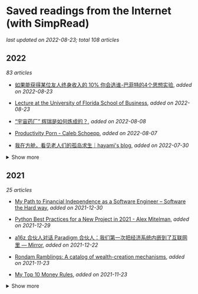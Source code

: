# Saved readings from the Internet (with SimpRead)

_last updated on 2022-08-23; total 108 articles_

## 2022

_83 articles_

- [如果能获得某位友人终身收入的 10% 你会选谁-巴菲特的4个思想实验](./Saved_Reading/如果能获得某位友人终身收入的%2010%%20你会选谁-巴菲特的4个思想实验.md), _added on 2022-08-23_

- [Lecture at the University of Florida School of Business](./Saved_Reading/Lecture%20at%20the%20University%20of%20Florida%20School%20of%20Business.pdf), _added on 2022-08-23_

- [“宇宙药厂” 辉瑞是如何炼成的？](./Saved_Reading/“宇宙药厂”%20辉瑞是如何炼成的？.md), _added on 2022-08-08_

- [Productivity Porn - Caleb Schoepp](./Saved_Reading/Productivity%20Porn%20-%20Caleb%20Schoepp.md), _added on 2022-08-07_

- [我在方舱，看见老人们的孤岛求生｜hayami's blog](./Saved_Reading/我在方舱，看见老人们的孤岛求生｜hayami's%20blog.pdf), _added on 2022-07-30_

<details><summary>Show more</summary>

- [李承鹏：记一段正能量科学幻想和终将告别的春天 - 议报](./Saved_Reading/李承鹏：记一段正能量科学幻想和终将告别的春天%20-%20议报.pdf), _added on 2022-07-30_

- [刘亚洲：金门战役检讨-中美印象](./Saved_Reading/刘亚洲：金门战役检讨-中美印象.pdf), _added on 2022-07-30_

- [How to Calm the Anxious Brain](./Saved_Reading/How%20to%20Calm%20the%20Anxious%20Brain.md), _added on 2022-07-16_

- [A recipe recommendation system](./Saved_Reading/A%20recipe%20recommendation%20system.md), _added on 2022-07-16_

- [Life Is Not Short | DKB Show](./Saved_Reading/Life%20Is%20Not%20Short%20|%20DKB%20Show.md), _added on 2022-07-05_

- [我的大学](./Saved_Reading/我的大学.md), _added on 2022-07-02_

- [My free-software photography workflow](./Saved_Reading/My%20free-software%20photography%20workflow.md), _added on 2022-07-01_

- [我在南大的七年](./Saved_Reading/我在南大的七年.md), _added on 2022-06-29_

- [ 如何（不）认识自己](./Saved_Reading/%20如何（不）认识自己.md), _added on 2022-06-29_

- [Deploying your Dash App to Heroku — THE MAGICAL GUIDE | Towards Data Science](./Saved_Reading/Deploying%20your%20Dash%20App%20to%20Heroku — THE%20MAGICAL%20GUIDE%20|%20Towards%20Data%20Science.md), _added on 2022-06-26_

- [How to deploy a simple Python app using nothing but Github and Heroku | by Austin Lasseter | Medium](./Saved_Reading/How%20to%20deploy%20a%20simple%20Python%20app%20using%20nothing%20but%20Github%20and%20Heroku%20|%20by%20Austin%20Lasseter%20|%20Medium.md), _added on 2022-06-26_

- [8 surprising ways how to use Jupyter Notebook | MLJAR](./Saved_Reading/8%20surprising%20ways%20how%20to%20use%20Jupyter%20Notebook%20|%20MLJAR.md), _added on 2022-06-16_

- [Why I Switched to SuperMemo After Using Anki for 5 Years, With Over 50k Cards and 420k Total Reviews - Master How To Learn](./Saved_Reading/Why%20I%20Switched%20to%20SuperMemo%20After%20Using%20Anki%20for%205%20Years,%20With%20Over%2050k%20Cards%20and%20420k%20Total%20Reviews%20-%20Master%20How%20To%20Learn.md), _added on 2022-06-16_

- [在成都街头遇见何伟](./Saved_Reading/在成都街头遇见何伟.md), _added on 2022-05-25_

- [张益唐 天才的野心](./Saved_Reading/张益唐%20天才的野心.md), _added on 2022-05-25_

- [生物分析专栏 | 眼科用药的药代动力学和生物分析](./Saved_Reading/生物分析专栏%20|%20眼科用药的药代动力学和生物分析.md), _added on 2022-05-24_

- [Advanced exploratory data analysis (EDA) with Python | by Michael Notter | EPFL Extension School | Medium](./Saved_Reading/Advanced%20exploratory%20data%20analysis%20(EDA)%20with%20Python%20|%20by%20Michael%20Notter%20|%20EPFL%20Extension%20School%20|%20Medium.md), _added on 2022-05-23_

- [A Personal Digital Reset](./Saved_Reading/A%20Personal%20Digital%20Reset.md), _added on 2022-05-18_

- [投资成功，是我们变成一个更好的人之后自然的结果](./Saved_Reading/投资成功，是我们变成一个更好的人之后自然的结果.pdf), _added on 2022-05-17_

- [The Many Worlds of Enough](./Saved_Reading/The%20Many%20Worlds%20of%20Enough.md), _added on 2022-05-17_

- [从 SEC 申报文件看推特收购案的细节 - Neverland](./Saved_Reading/从%20SEC%20申报文件看推特收购案的细节%20-%20Neverland.md), _added on 2022-05-16_

- [Money Is the Megaphone of Identity](./Saved_Reading/Money%20Is%20the%20Megaphone%20of%20Identity.md), _added on 2022-05-16_

- [A Teacher in China Learns the Limits of Free Expression | The New Yorker](./Saved_Reading/A%20Teacher%20in%20China%20Learns%20the%20Limits%20of%20Free%20Expression%20|%20The%20New%20Yorker.pdf), _added on 2022-05-15_

- [The Painfully Shy Developer's Guide to Networking for a Better Job (Without Being Creepy)](./Saved_Reading/The%20Painfully%20Shy%20Developer's%20Guide%20to%20Networking%20for%20a%20Better%20Job%20(Without%20Being%20Creepy).md), _added on 2022-05-14_

- [Cable’s Last Laugh – Stratechery by Ben Thompson](./Saved_Reading/Cable’s%20Last%20Laugh%20–%20Stratechery%20by%20Ben%20Thompson.md), _added on 2022-05-13_

- [Carl Jung on How to Live and the Origin of “Do the Next Right Thing” – The Marginalian](./Saved_Reading/Carl%20Jung%20on%20How%20to%20Live%20and%20the%20Origin%20of%20“Do%20the%20Next%20Right%20Thing”%20–%20The%20Marginalian.md), _added on 2022-05-05_

- [一份直面现实的时间管理指南｜生活奇旅 45](./Saved_Reading/一份直面现实的时间管理指南｜生活奇旅%2045.md), _added on 2022-05-05_

- [A Lesson on Elementary Worldly Wisdom As It Relates To Investment Management & Business - Farnam Street](./Saved_Reading/A%20Lesson%20on%20Elementary%20Worldly%20Wisdom%20As%20It%20Relates%20To%20Investment%20Management%20&%20Business%20-%20Farnam%20Street.md), _added on 2022-05-05_

- [[BetterExplained] 如何有效地记忆与学习 – 刘未鹏 | Mind Hacks](./Saved_Reading/[BetterExplained]%20如何有效地记忆与学习%20–%20刘未鹏%20|%20Mind%20Hacks.md), _added on 2022-05-05_

- [25+ Years of Personal Knowledge Management](./Saved_Reading/25+%20Years%20of%20Personal%20Knowledge%20Management.%20From%20scattered%20ideas%20to%20networked%20thoughts.md), _added on 2022-05-02_

- [The Technium: 103 Bits of Advice I Wish I Had Known](./Saved_Reading/The%20Technium:%20103%20Bits%20of%20Advice%20I%20Wish%20I%20Had%20Known.md), _added on 2022-05-02_

- [How I read papers](./Saved_Reading/How%20I%20read%20papers.pdf), _added on 2022-04-25_

- [How Intuit's TurboTax capitalized on taxpayers' fear](./Saved_Reading/How%20Intuit's%20TurboTax%20capitalized%20on%20taxpayers'%20fear..md), _added on 2022-04-24_

- [How to Write More Clearly, Think More Clearly, and Learn Complex Material More Easily](./Saved_Reading/How%20to%20Write%20More%20Clearly,%20Think%20More%20Clearly,%20and%20Learn%20Complex%20Material%20More%20Easily.pdf), _added on 2022-04-24_

- [如何管理 1400 本电子书？ - 很少明白](./Saved_Reading/如何管理%201400%20本电子书？%20-%20很少明白.md), _added on 2022-04-24_

- [上海是预示未来一百年的大河 - 李承鹏](./Saved_Reading/上海是预示未来一百年的大河%20-%20李承鹏.pdf), _added on 2022-04-21_

- [以一万防万一 ---- 从概率角度看QL](./Saved_Reading/以一万防万一%20----%20从概率角度看QL.pdf), _added on 2022-04-11_

- [了解字体的基础知识](./Saved_Reading/了解字体的基础知识.md), _added on 2022-04-10_

- [Managing people 🤯 | Andreas Klinger](./Saved_Reading/Managing%20people%20🤯%20|%20Andreas%20Klinger.md), _added on 2022-04-02_

- [Data salaries at FAANG companies in 2022](./Saved_Reading/Data%20salaries%20at%20FAANG%20companies%20in%202022.md), _added on 2022-03-25_

- [渴望矩阵](./Saved_Reading/渴望矩阵.md), _added on 2022-03-20_

- [童大焕：负价格时代 打趴一个国家轻而易举](./Saved_Reading/童大焕：负价格时代%20打趴一个国家轻而易举.pdf), _added on 2022-03-20_

- [段永平最完整投资思路梳理(能看完这211个问答算你牛) ](./Saved_Reading/段永平最完整投资思路梳理(能看完这211个问答算你牛)%20.pdf), _added on 2022-03-20_

- [一名九十後香港人回應緩緩君所著的 《香港問題的來龍去脈》_zh-CN](./Saved_Reading/一名九十後香港人回應緩緩君所著的%20《香港問題的來龍去脈》_zh-CN.pdf), _added on 2022-03-20_

- [The Complete Guide to Effective Reading ](./Saved_Reading/The%20Complete%20Guide%20to%20Effective%20Reading%20.pdf), _added on 2022-03-20_

- [Why I Am Not a Christian by Bertrand Russell - The Bertrand Russell Society](./Saved_Reading/Why%20I%20Am%20Not%20a%20Christian%20by%20Bertrand%20Russell%20-%20The%20Bertrand%20Russell%20Society.pdf), _added on 2022-03-20_

- [如何不靠运气变得富有(上)_Naval](./Saved_Reading/如何不靠运气变得富有(上)_Naval.pdf), _added on 2022-03-20_

- [正向教育和挫折教育](./Saved_Reading/正向教育和挫折教育.pdf), _added on 2022-03-20_

- [达利欧最新长文：中国大周期及其货币 - Reader Mode](./Saved_Reading/达利欧最新长文：中国大周期及其货币%20-%20Reader%20Mode.pdf), _added on 2022-03-20_

- [Why Are Clinical Trials So Complicated](./Saved_Reading/Why%20Are%20Clinical%20Trials%20So%20Complicated.pdf), _added on 2022-03-20_

- [方方：目前疫情的蔓延，并未完全控制](./Saved_Reading/方方：目前疫情的蔓延，并未完全控制.pdf), _added on 2022-03-20_

- [为啥负利率国债有人抢着买？因为时代变了](./Saved_Reading/为啥负利率国债有人抢着买？因为时代变了.pdf), _added on 2022-03-20_

- [How to turn $2 million into $2 trillion, by Charlie Munger](./Saved_Reading/How%20to%20turn%20$2%20million%20into%20$2%20trillion,%20by%20Charlie%20Munger.pdf), _added on 2022-03-20_

- [Thinking Clearly about Performance](./Saved_Reading/Thinking%20Clearly%20about%20Performance.pdf), _added on 2022-03-20_

- [The Fall of Silicon Valley](./Saved_Reading/The%20Fall%20of%20Silicon%20Valley.pdf), _added on 2022-03-20_

- [何伟：中国是如何控制住新冠疫情的？（全文） ](./Saved_Reading/何伟：中国是如何控制住新冠疫情的？（全文）%20.pdf), _added on 2022-03-20_

- [How China Controlled the Coronavirus - Reader Mode](./Saved_Reading/How%20China%20Controlled%20the Coronavirus%20-%20Reader%20Mode.pdf), _added on 2022-03-20_

- [光刻巨头 ASML 是怎么炼成的](./Saved_Reading/光刻巨头%20ASML%20是怎么炼成的.md), _added on 2022-03-20_

- [复盘 ASML 发展历程，探寻本土光刻产业链投资机会](./Saved_Reading/复盘%20ASML%20发展历程，探寻本土光刻产业链投资机会.pdf), _added on 2022-03-20_

- [The lazy way to being outstanding: go after hard things](./Saved_Reading/The%20lazy%20way%20to%20being%20outstanding:%20go%20after%20hard%20things.%20-%20Artur%20Piszek.md), _added on 2022-03-13_

- [如何在一个全新的领域展开学习 | ichn-hu's blog](./Saved_Reading/如何在一个全新的领域展开学习%20|%20ichn-hu's%20blog.md), _added on 2022-03-08_

- [Modern JavaScript Explained For Dinosaurs | by Peter Jang | Node](./Saved_Reading/Modern%20JavaScript%20Explained%20For%20Dinosaurs%20|%20by%20Peter%20Jang%20|%20Node.js%20Collection%20|%20Medium.md), _added on 2022-03-02_

- [The Economics of Data Businesses - by Abraham Thomas](./Saved_Reading/The%20Economics%20of%20Data%20Businesses%20-%20by%20Abraham%20Thomas.md), _added on 2022-03-01_

- [know how your org works (or how to become a more effective engineer) | by Cindy Sridharan | Jan, 2022 | Medium](./Saved_Reading/know%20how%20your%20org%20works%20(or%20how%20to%20become%20a%20more%20effective%20engineer)%20|%20by%20Cindy%20Sridharan%20|%20Jan,%202022%20|%20Medium.md), _added on 2022-02-27_

- [Career Advice Nobody Gave Me: Never Ignore a Recruiter | by Alex Chesser | Feb, 2022 | Index](./Saved_Reading/Career%20Advice%20Nobody%20Gave%20Me:%20Never%20Ignore%20a%20Recruiter%20|%20by%20Alex%20Chesser%20|%20Feb,%202022%20|%20Index.md), _added on 2022-02-26_

- [The list of 2021 visualization lists](./Saved_Reading/The%20list%20of%202021%20visualization%20lists.md), _added on 2022-02-26_

- [🚀 Deploying any app to GitHub Pages | by Chetan Raj | JavaScript in Plain English](./Saved_Reading/🚀%20Deploying%20any%20app%20to%20GitHub%20Pages%20|%20by%20Chetan%20Raj%20|%20JavaScript%20in%20Plain%20English.md), _added on 2022-02-22_

- [Buy Things, Not Experiences — harold lee](./Saved_Reading/Buy%20Things,%20Not%20Experiences%20—%20harold%20lee.md), _added on 2022-02-22_

- [ PPI 以及像素密度 | INFOLINK Blog](./Saved_Reading/%20PPI%20以及像素密度%20|%20INFOLINK%20Blog.md), _added on 2022-02-21_

- [Dangers of being a Straight A student - supermemo](./Saved_Reading/Dangers%20of%20being%20a%20Straight%20A%20student%20-%20supermemo.guru.md), _added on 2022-02-21_

- [How I made the viral map – Data Stuff](./Saved_Reading/How%20I%20made%20the%20viral%20map%20–%20Data%20Stuff.md), _added on 2022-02-17_

- [是谁夺走了美国人的数学能力？ –美国百年数学战争演义 | Ivy League Education Center](./Saved_Reading/是谁夺走了美国人的数学能力？%20–美国百年数学战争演义%20|%20Ivy%20League%20Education%20Center.md), _added on 2022-02-14_

- [孤独之下，独居时代丨青山资本 2021 年度消费报告](./Saved_Reading/孤独之下，独居时代丨青山资本%202021%20年度消费报告.md), _added on 2022-01-30_

- [5 种生存结—你需要知道的强大的救生结](./Saved_Reading/5%20种生存结—你需要知道的强大的救生结.md), _added on 2022-01-28_

- [Salary Negotiation: Make More Money, Be More Valued               |         Kalzumeus Software](./Saved_Reading/Salary%20Negotiation:%20Make%20More%20Money,%20Be%20More%20Valued%20%20%20%20%20%20%20%20%20%20%20%20%20%20%20|%20%20%20%20%20%20%20%20%20Kalzumeus%20Software.md), _added on 2022-01-28_

- [The Spacing Effect: How to Improve Learning and Maximize Retention - Farnam Street](./Saved_Reading/The%20Spacing%20Effect:%20How%20to%20Improve%20Learning%20and%20Maximize%20Retention%20-%20Farnam%20Street.md), _added on 2022-01-27_

- [李录：市场的疯狂和暴跌可以服务于你](./Saved_Reading/李录：市场的疯狂和暴跌可以服务于你.md), _added on 2022-01-06_

- [How I got wealthy without working too hard [Extended]](./Saved_Reading/How%20I%20got%20wealthy%20without%20working%20too%20hard%20[Extended].md), _added on 2022-01-04_

</details>

## 2021

_25 articles_

- [My Path to Financial Independence as a Software Engineer – Software the Hard way](./Saved_Reading/My%20Path%20to%20Financial%20Independence%20as%20a%20Software%20Engineer%20–%20Software%20the%20Hard%20way.md), _added on 2021-12-30_

- [Python Best Practices for a New Project in 2021 - Alex Mitelman](./Saved_Reading/Python%20Best%20Practices%20for%20a%20New%20Project%20in%202021%20-%20Alex%20Mitelman.md), _added on 2021-12-29_

- [a16z 合伙人对话 Paradigm 合伙人：我们第一次把经济系统内嵌到了互联网里 — Mirror](./Saved_Reading/a16z%20合伙人对话%20Paradigm%20合伙人：我们第一次把经济系统内嵌到了互联网里%20—%20Mirror.md), _added on 2021-12-22_

- [Rondam Ramblings: A catalog of wealth-creation mechanisms](./Saved_Reading/Rondam%20Ramblings:%20A%20catalog%20of%20wealth-creation%20mechanisms.md), _added on 2021-11-23_

- [My Top 10 Money Rules](./Saved_Reading/My%20Top%2010%20Money%20Rules.md), _added on 2021-11-23_

<details><summary>Show more</summary>

- [How to Grow Sodium Chloride Crystals at Home](./Saved_Reading/How%20to%20Grow%20Sodium%20Chloride%20Crystals%20at%20Home.md), _added on 2021-11-20_

- [How I made $50K in 3 days with NFTs — PaulStamatiou](./Saved_Reading/How%20I%20made%20$50K%20in%203%20days%20with%20NFTs%20—%20PaulStamatiou.com.md), _added on 2021-11-20_

- [A New Link to an Old Model Could Crack the Mystery of Deep Learning | Quanta Magazine](./Saved_Reading/A%20New%20Link%20to%20an%20Old%20Model%20Could%20Crack%20the%20Mystery%20of%20Deep%20Learning%20|%20Quanta%20Magazine.md), _added on 2021-11-11_

- [Embrace the Grind - Jacob Kaplan-Moss](./Saved_Reading/Embrace%20the%20Grind%20-%20Jacob%20Kaplan-Moss.md), _added on 2021-10-01_

- [更新版｜Zotero 搭配 Sci-Hub，真香！](./Saved_Reading/更新版｜Zotero%20搭配%20Sci-Hub，真香！.md), _added on 2021-09-18_

- [The United States Constitution](./Saved_Reading/The%20United%20States%20Constitution.md), _added on 2021-09-17_

- [坚果云 + Zotero+Typora+RSS， 我的终极文献阅读解决方案！](./Saved_Reading/坚果云%20+%20Zotero+Typora+RSS，%20我的终极文献阅读解决方案！.md), _added on 2021-09-15_

- [Internal Combustion Engine – Bartosz Ciechanowski](./Saved_Reading/Internal%20Combustion%20Engine%20–%20Bartosz%20Ciechanowski.md), _added on 2021-08-21_

- [22954 - The PROC LOGISTIC proportional odds test and fitting a partial proportional odds model](./Saved_Reading/22954%20-%20The%20PROC%20LOGISTIC%20proportional%20odds%20test%20and%20fitting%20a%20partial%20proportional%20odds%20model.md), _added on 2021-08-12_

- [年轻人的体检指南 03：你该掌握的自查手段](./Saved_Reading/年轻人的体检指南%2003：你该掌握的自查手段.md), _added on 2021-07-31_

- [年轻人的体检指南 02：个性化筛查](./Saved_Reading/年轻人的体检指南%2002：个性化筛查.md), _added on 2021-07-31_

- [年轻人的体检指南 01：体检在检查什么](./Saved_Reading/年轻人的体检指南%2001：体检在检查什么.md), _added on 2021-07-31_

- [Teach Yourself Programming in Ten Years](./Saved_Reading/Teach%20Yourself%20Programming%20in%20Ten%20Years.md), _added on 2021-07-02_

- [Questions I'm asking in interviews](./Saved_Reading/Questions%20I'm%20asking%20in%20interviews.md), _added on 2021-07-01_

- [How to Work Hard](./Saved_Reading/How%20to%20Work%20Hard.md), _added on 2021-07-01_

- [Startups and Shit, How to get rich in tech, guaranteed](./Saved_Reading/Startups%20and%20Shit,%20How%20to%20get%20rich%20in%20tech, guaranteed..md), _added on 2021-07-01_

- [Drunk Post: Things I've learned as a Sr Engineer : ExperiencedDevs](./Saved_Reading/Drunk%20Post:%20Things%20I've%20learned%20as%20a%20Sr%20Engineer%20:%20ExperiencedDevs.md), _added on 2021-06-28_

- [Building Effective Data Science Teams | RStudio BlogRStudio Blog](./Saved_Reading/Building%20Effective%20Data%20Science%20Teams%20|%20RStudio%20BlogRStudio%20Blog.md), _added on 2021-06-22_

- [A Visual Exploration of Gaussian ProcessesA Visual Exploration of Gaussian Processes](./Saved_Reading/A%20Visual%20Exploration%20of%20Gaussian%20ProcessesA%20Visual%20Exploration%20of%20Gaussian%20Processes.md), _added on 2021-06-22_

- [Be Careful When Interpreting Predictive Models in Search of Causal Insights | by Scott Lundberg | May, 2021 | Towards Data Science](./Saved_Reading/Be%20Careful%20When%20Interpreting%20Predictive%20Models%20in%20Search%20of%20Causal%20Insights%20|%20by%20Scott%20Lundberg%20|%20May,%202021%20|%20Towards%20Data%20Science.md), _added on 2021-06-22_

</details>

